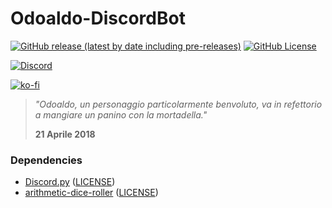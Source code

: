 # Odoaldo-DiscordBot
[![GitHub release (latest by date including pre-releases)](https://img.shields.io/github/v/release/massimopavoni/Odoaldo-DiscordBot?include_prereleases)](https://github.com/massimopavoni/Odoaldo-DiscordBot/releases)
[![GitHub License](https://img.shields.io/github/license/massimopavoni/Odoaldo-DiscordBot)](https://github.com/massimopavoni/Odoaldo-DiscordBot/blob/main/LICENSE)

[![Discord](https://img.shields.io/discord/926217143194886234?label=Join%20Not%20Declared%20Developers)](https://discord.gg/ZA76nJ3RsU)

[![ko-fi](https://ko-fi.com/img/githubbutton_sm.svg)](https://ko-fi.com/T6T8BD7A1)

> *"Odoaldo, un personaggio particolarmente benvoluto, va in refettorio a mangiare un panino con la mortadella."*
> 
> **21 Aprile 2018**

### Dependencies
- [Discord.py](https://pypi.org/project/discord.py/) ([LICENSE](https://github.com/Rapptz/discord.py/blob/master/LICENSE))
- [arithmetic-dice-roller](https://pypi.org/project/arithmetic-dice-roller/) ([LICENSE](https://github.com/massimopavoni/arithmetic-dice-roller/blob/main/LICENSE))